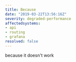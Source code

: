 ```yaml
---
title: Because
date: "2019-03-22T13:56:16Z"
severity: degraded-performance
affectedsystems:
- api
- routing
- grafana
resolved: false
---
```

because it doesn't work